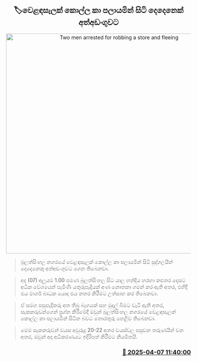 <p align='center'><b><h2 align='center' title='Two men arrested for robbing a store and fleeing'>🏷වෙළඳසැලක් කොල්ල කා පලායමින් සිටි දෙදෙනෙක් අත්අඩංගුවට</h2></b></p>
<p align='center'><img src='https://helakuru.sgp1.cdn.digitaloceanspaces.com/esana/images/lib/arrested-2[1].jpg' width='600' alt='Two men arrested for robbing a store and fleeing'></p>

> බුලත්සිංහල නගරයේ වෙළඳසැලක් කොල්ල කා පලායමින් සිටි පුද්ගලයින් දෙදෙනෙකු අත්අඩංගුවට ගෙන තිබෙනවා.

> අද (07) අලුයම 1.00 පමණ බුලත්සිංහල සිට යාල හන්දිය හරහා කළුතර දෙසට අධික වේගයෙන් පැමිණි යතුරුපැදියක් අණ නොතකා ගමන් කර ඇති අතර, එහිදී එය මාර්ග බාධක යොදා එය නතර කිරීමට උත්සාහ කර තිබෙනවා.

> ඒ සමග පසුපැදිකරු අත තිබූ බෑගයක් සහ මුදල් බිමට වැටී ඇති අතර, සැකකරුවන්ගෙන් ප්‍රශ්න කිරීමේදී ඔවුන් බුලත්සිංහල නගරයේ වෙළඳසැලක් කොල්ල කා පලායමින් සිටින බවට තොරතුරු හෙළිව තිබෙනවා.

> මෙම සැකකරුවන් වයස අවුරුදු 20-22 අතර වයස්වල පසුවන තරුණයින් වන අතර, ඔවුන් අද අධිකරණයට ඉදිරිපත් කිරීමට නියමිතයි.



<h3 align='right'><a href='https://www.helakuru.lk/esana/p/109024/'>📅 2025-04-07 11:40:00</a></h3>
